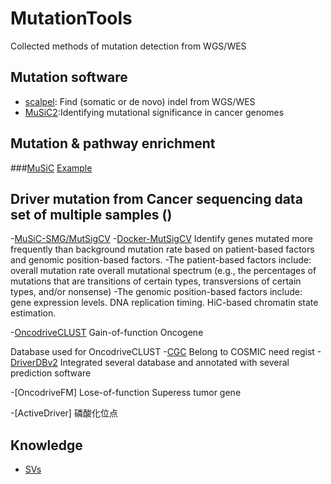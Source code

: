 # MutationTools
Collected methods of mutation detection from WGS/WES

## Mutation software
- [scalpel](http://scalpel.sourceforge.net/manual.html): Find (somatic or de novo) indel from WGS/WES 
- [MuSiC2](https://github.com/ding-lab/MuSiC2):Identifying mutational significance in cancer genomes

## Mutation & pathway enrichment
###[MuSiC](http://gmt.genome.wustl.edu/packages/genome-music/index.html)
[Example](http://wp.zxzyl.com/?p=276)

## Driver mutation from Cancer sequencing data set of multiple samples ()
-[MuSiC-SMG/MutSigCV](http://software.broadinstitute.org/cancer/software/genepattern/modules/docs/MutSigCV) 
-[Docker-MutSigCV](https://hub.docker.com/r/argrosso/mutsigcv/)
Identify genes mutated more frequently than background mutation rate based on patient-based factors and genomic position-based factors.
-The patient-based factors include:
overall mutation rate
overall mutational spectrum (e.g., the percentages of mutations that are transitions of certain types, transversions of certain types, and/or nonsense)
-The genomic position-based factors include:
gene expression levels.
DNA replication timing.
HiC-based chromatin state estimation.

-[OncodriveCLUST](https://bitbucket.org/bbglab/oncodriveclust) Gain-of-function Oncogene

Database used for OncodriveCLUST
-[CGC](http://cancer.sanger.ac.uk/census/) Belong to COSMIC
  need regist
-[DriverDBv2](http://driverdb.tms.cmu.edu.tw/driverdbv2/)
Integrated several database and annotated with several prediction software

-[OncodriveFM] Lose-of-function Superess tumor gene

-[ActiveDriver] 磷酸化位点

###



## Knowledge
- [SVs](http://biosb.nl/wp-content/uploads/2014/10/Day-2-Guryev-CNV-calling-in-Gene-Panels.pdf)
